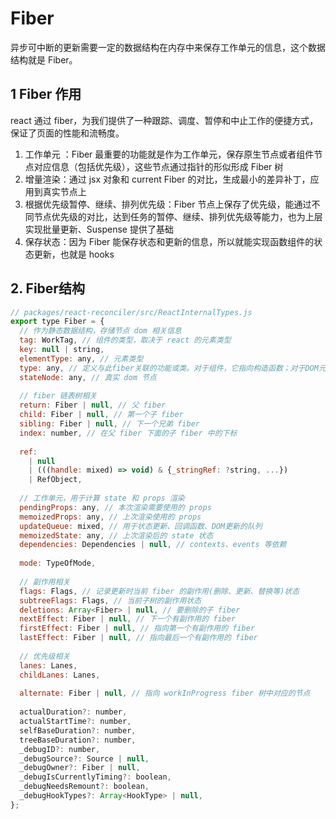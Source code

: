# Fiber

异步可中断的更新需要一定的数据结构在内存中来保存工作单元的信息，这个数据结构就是 Fiber。

## 1 Fiber 作用

react 通过 fiber，为我们提供了一种跟踪、调度、暂停和中止工作的便捷方式，保证了页面的性能和流畅度。

1. 工作单元 ：Fiber 最重要的功能就是作为工作单元，保存原生节点或者组件节点对应信息（包括优先级），这些节点通过指针的形似形成 Fiber 树
2. 增量渲染：通过 jsx 对象和 current Fiber 的对比，生成最小的差异补丁，应用到真实节点上
3. 根据优先级暂停、继续、排列优先级：Fiber 节点上保存了优先级，能通过不同节点优先级的对比，达到任务的暂停、继续、排列优先级等能力，也为上层实现批量更新、Suspense 提供了基础
4. 保存状态：因为 Fiber 能保存状态和更新的信息，所以就能实现函数组件的状态更新，也就是 hooks

## 2. Fiber结构

```js
// packages/react-reconciler/src/ReactInternalTypes.js
export type Fiber = {
  // 作为静态数据结构，存储节点 dom 相关信息
  tag: WorkTag, // 组件的类型，取决于 react 的元素类型
  key: null | string,
  elementType: any, // 元素类型
  type: any, // 定义与此fiber关联的功能或类。对于组件，它指向构造函数；对于DOM元素，它指定HTML tag
  stateNode: any, // 真实 dom 节点
  
  // fiber 链表树相关
  return: Fiber | null, // 父 fiber
  child: Fiber | null, // 第一个子 fiber
  sibling: Fiber | null, // 下一个兄弟 fiber
  index: number, // 在父 fiber 下面的子 fiber 中的下标
  
  ref:
    | null
    | (((handle: mixed) => void) & {_stringRef: ?string, ...})
    | RefObject,
    
  // 工作单元，用于计算 state 和 props 渲染
  pendingProps: any, // 本次渲染需要使用的 props
  memoizedProps: any, // 上次渲染使用的 props
  updateQueue: mixed, // 用于状态更新、回调函数、DOM更新的队列
  memoizedState: any, // 上次渲染后的 state 状态
  dependencies: Dependencies | null, // contexts、events 等依赖
  
  mode: TypeOfMode,
  
  // 副作用相关
  flags: Flags, // 记录更新时当前 fiber 的副作用(删除、更新、替换等)状态
  subtreeFlags: Flags, // 当前子树的副作用状态
  deletions: Array<Fiber> | null, // 要删除的子 fiber
  nextEffect: Fiber | null, // 下一个有副作用的 fiber
  firstEffect: Fiber | null, // 指向第一个有副作用的 fiber
  lastEffect: Fiber | null, // 指向最后一个有副作用的 fiber 
  
  // 优先级相关
  lanes: Lanes,
  childLanes: Lanes,
  
  alternate: Fiber | null, // 指向 workInProgress fiber 树中对应的节点
  
  actualDuration?: number,
  actualStartTime?: number,
  selfBaseDuration?: number,
  treeBaseDuration?: number,
  _debugID?: number,
  _debugSource?: Source | null,
  _debugOwner?: Fiber | null,
  _debugIsCurrentlyTiming?: boolean,
  _debugNeedsRemount?: boolean,
  _debugHookTypes?: Array<HookType> | null,
};
```
